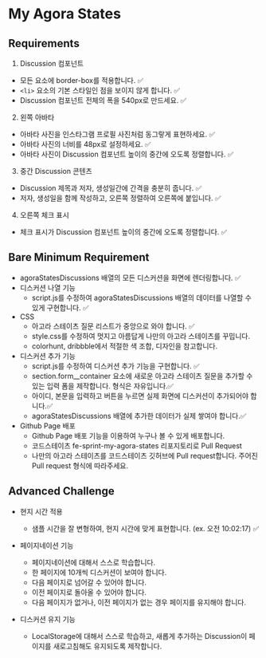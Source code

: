 # My Agora States

## Requirements

1. Discussion 컴포넌트
- 모든 요소에 border-box를 적용합니다. ✅
- `<li>` 요소의 기본 스타일인 점을 보이지 않게 합니다. ✅
- Discussion 컴포넌트 전체의 폭을 540px로 만드세요. ✅
2. 왼쪽 아바타
- 아바타 사진을 인스타그램 프로필 사진처럼 동그랗게 표현하세요. ✅
- 아바타 사진의 너비를 48px로 설정하세요. ✅
- 아바타 사진이 Discussion 컴포넌트 높이의 중간에 오도록  정렬합니다. ✅
3. 중간 Discussion 콘텐츠
- Discussion 제목과 저자, 생성일간에 간격을 충분히 줍니다. ✅
- 저자, 생성일을 함께 작성하고, 오른쪽 정렬하여 오른쪽에 붙입니다. ✅
4. 오른쪽 체크 표시
- 체크 표시가 Discussion 컴포넌트 높이의 중간에 오도록 정렬합니다. ✅

## Bare Minimum Requirement

- agoraStatesDiscussions 배열의 모든 디스커션을 화면에 렌더링합니다. ✅
- 디스커션 나열 기능
    - script.js를 수정하여 agoraStatesDiscussions 배열의 데이터를 나열할 수 있게 구현합니다. ✅
- CSS
    - 아고라 스테이츠 질문 리스트가 중앙으로 와야 합니다. ✅
    - style.css를 수정하여 멋지고 아름답게 나만의 아고라 스테이츠를 꾸밉니다.
    - colorhunt, dribbble에서 적절한 색 조합, 디자인을 참고합니다.
- 디스커션 추가 기능
    - script.js를 수정하여 디스커션 추가 기능을 구현합니다. ✅
    - section.form__container 요소에 새로운 아고라 스테이츠 질문을 추가할 수 있는 입력 폼을 제작합니다. 형식은 자유입니다.✅
    - 아이디, 본문을 입력하고 버튼을 누르면 실제 화면에 디스커션이 추가되어야 합니다.✅
    - agoraStatesDiscussions 배열에 추가한 데이터가 실제 쌓여야 합니다.✅
- Github Page 배포
    - Github Page 배포 기능을 이용하여 누구나 볼 수 있게 배포합니다.
    - 코드스테이츠 fe-sprint-my-agora-states 리포지토리로 Pull Request
    - 나만의 아고라 스테이츠를 코드스테이츠 깃허브에 Pull request합니다.
주어진 Pull request 형식에 따라주세요.

## Advanced Challenge

- 현지 시간 적용
    - 샘플 시간을 잘 변형하여, 현지 시간에 맞게 표현합니다. (ex. 오전 10:02:17) ✅
- 페이지네이션 기능
    - 페이지네이션에 대해서 스스로 학습합니다.
    - 한 페이지에 10개씩 디스커션이 보여야 합니다.
    - 다음 페이지로 넘어갈 수 있어야 합니다.
    - 이전 페이지로 돌아올 수 있어야 합니다.
    - 다음 페이지가 없거나, 이전 페이지가 없는 경우 페이지를 유지해야 합니다.
- 디스커션 유지 기능
    - LocalStorage에 대해서 스스로 학습하고, 새롭게 추가하는 Discussion이 페이지를 새로고침해도 유지되도록 제작합니다.




    <!-- TODO : 
    1. 로컬스토리지, 
    2. 추가된 폼 자세히 보기 버튼 눌리지 않음 
    3. 입력내용 없을 때 제출 막기 
    -->
